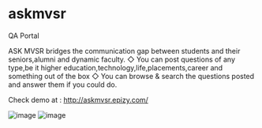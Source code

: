 # askmvsr
QA Portal


  ASK MVSR bridges the communication gap between students and their seniors,alumni and dynamic faculty.
◇  You can post questions of any type,be it higher education,technology,life,placements,career and something out of the box
◇  You can browse & search the questions posted and answer them if you could do.

Check demo at : 
http://askmvsr.epizy.com/

![image](https://user-images.githubusercontent.com/89214196/133837658-5bd6403c-a6f6-4095-af6c-9ca53079ca44.png)
![image](https://user-images.githubusercontent.com/89214196/133837703-0cecb824-c8d8-4709-8315-d54c0be92744.png)

